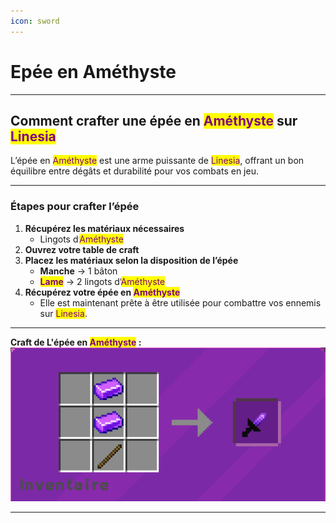 ```yaml
---
icon: sword
---
```


# Epée en Améthyste

***

## Comment crafter une épée en <mark style="color:purple;">Améthyste</mark> sur <mark style="color:purple;">Linesia</mark>

L’épée en <mark style="color:purple;">Améthyste</mark> est une arme puissante de <mark style="color:purple;">Linesia</mark>, offrant un bon équilibre entre dégâts et durabilité pour vos combats en jeu.

***

### Étapes pour crafter l’épée

1. **Récupérez les matériaux nécessaires**
   * Lingots d’<mark style="color:purple;">Améthyste</mark>
2. **Ouvrez votre table de craft**
3. **Placez les matériaux selon la disposition de l’épée**
   * **Manche** → 1 bâton
   * <mark style="color:purple;">**Lame**</mark> → 2 lingots d’<mark style="color:purple;">Améthyste</mark>
4. **Récupérez votre épée en&#x20;**<mark style="color:purple;">**Améthyste**</mark>
   * Elle est maintenant prête à être utilisée pour combattre vos ennemis sur <mark style="color:purple;">Linesia</mark>.

***

**Craft de L'épée en&#x20;**<mark style="color:purple;">**Améthyste**</mark>**&#x20;:**\
![](<../../.gitbook/assets/image (16).png>)

***


